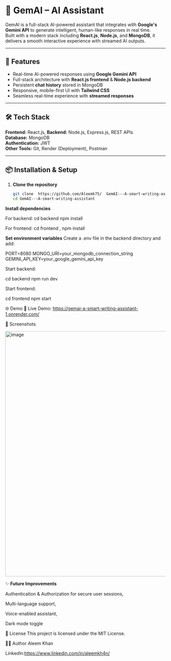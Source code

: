 # 🤖 GemAI – AI Assistant

GemAI is a full-stack AI-powered assistant that integrates with **Google's Gemini API** to generate intelligent, human-like responses in real time.  
Built with a modern stack including **React.js**, **Node.js**, and **MongoDB**, it delivers a smooth interactive experience with streamed AI outputs.

---

## 🚀 Features
- Real-time AI-powered responses using **Google Gemini API**
- Full-stack architecture with **React.js frontend** & **Node.js backend**
- Persistent **chat history** stored in MongoDB
- Responsive, mobile-first UI with **Tailwind CSS**
- Seamless real-time experience with **streamed responses**

---

## 🛠️ Tech Stack
**Frontend:** React.js, 
**Backend:** Node.js, Express.js, REST APIs  
**Database:** MongoDB  
**Authentication:** JWT  
**Other Tools:** Git, Render (Deployment), Postman

---

## 📦 Installation & Setup

1. **Clone the repository**
   ```bash
   git clone  https://github.com/Aleemk75/  GemAI---A-smart-writing-assistant.git
   cd GemAI---A-smart-writing-assistant


**Install dependencies**

For backend: cd backend npm install

For frontend: cd frontend , npm install


**Set environment variables**
Create a .env file in the backend directory and add:

PORT=8080
MONGO_URI=your_mongodb_connection_string
GEMINI_API_KEY=your_google_gemini_api_key

Start backend:

cd backend
npm run dev


Start frontend:

cd frontend
npm start


🌐 Demo
🔗 Live Demo: https://gemai-a-smart-writing-assistant-1.onrender.com/



📸 Screenshots

<img width="1366" height="768" alt="image" src="https://github.com/user-attachments/assets/ec2c5ce0-a7b9-4432-9e36-908521c7b8ef" />




✨ **Future Improvements**

 Authentication & Authorization for secure user sessions,
 
Multi-language support,

Voice-enabled assistant,

Dark mode toggle

📜 License
This project is licensed under the MIT License.

👨‍💻 Author
Aleem Khan

LinkedIn:https://www.linkedin.com/in/aleemkh4n/

